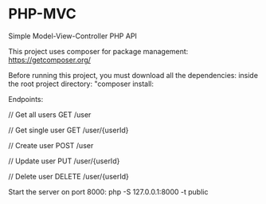# PHP-MVC
Simple Model-View-Controller PHP API

This project uses composer for package management:
https://getcomposer.org/

Before running this project, you must download all the dependencies:
inside the root project directory: "composer install:

Endpoints:

// Get all users
GET /user

// Get single user
GET /user/{userId}

// Create user
POST /user

// Update user
PUT /user/{userId}

// Delete user
DELETE /user/{userId}

Start the server on port 8000:
php -S 127.0.0.1:8000 -t public
